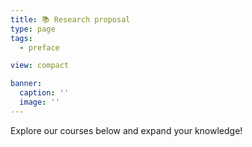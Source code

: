 ```yaml
---
title: 📚 Research proposal
type: page
tags:
  - preface

view: compact

banner:
  caption: ''
  image: ''
---
```


Explore our courses below and expand your knowledge!
